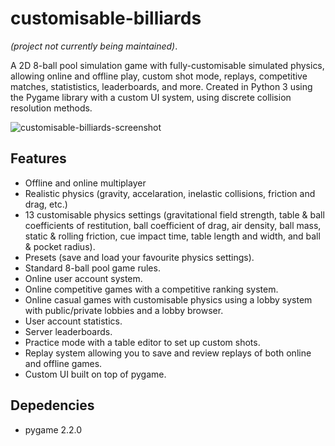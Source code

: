 # customisable-billiards
*(project not currently being maintained)*.

A 2D 8-ball pool simulation game with fully-customisable simulated physics, allowing online and offline play, custom shot mode, replays, competitive matches, statististics, leaderboards, and more.
Created in Python 3 using the Pygame library with a custom UI system, using discrete collision resolution methods. 

![customisable-billiards-screenshot](https://github.com/AlexJones0/customisable-billiards/assets/65985521/bfeefa6d-6744-470c-a2c6-19693973e20d)

## Features
- Offline and online multiplayer
- Realistic physics (gravity, accelaration, inelastic collisions, friction and drag, etc.)
- 13 customisable physics settings (gravitational field strength, table & ball coefficients of restitution, ball coefficient of drag, air density, ball mass, static & rolling friction, cue impact time, table length and width, and ball & pocket radius).
- Presets (save and load your favourite physics settings).
- Standard 8-ball pool game rules.
- Online user account system.
- Online competitive games with a competitive ranking system.
- Online casual games with customisable physics using a lobby system with public/private lobbies and a lobby browser.
- User account statistics.
- Server leaderboards.
- Practice mode with a table editor to set up custom shots.
- Replay system allowing you to save and review replays of both online and offline games.
- Custom UI built on top of pygame.

## Depedencies
- pygame 2.2.0
